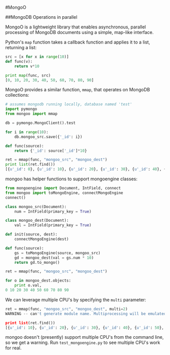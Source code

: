 #MongoO

##MongoDB Operations in parallel

MongoO is a lightweight library that enables asynchronous, parallel processing of MongoDB documents using a simple, map-like interface.

Python's `map` function takes a callback function and applies it to a list, returning a list:

```Python
src = [x for x in range(10)]
def func(v):
    return v*10

print map(func, src)
[0, 10, 20, 30, 40, 50, 60, 70, 80, 90]
```

MongoO provides a similar function, ```mmap```, that operates on MongoDB collections:

```Python
# assumes mongodb running locally, database named 'test'
import pymongo
from mongoo import mmap

db = pymongo.MongoClient().test

for i in range(10):
    db.mongoo_src.save({'_id': i})

def func(source):
    return {'_id': source['_id']*10}

ret = mmap(func, "mongoo_src", "mongoo_dest")
print list(ret.find())
[{u'_id': 0}, {u'_id': 10}, {u'_id': 20}, {u'_id': 30}, {u'_id': 40}, {u'_id': 50}, {u'_id': 60}, {u'_id': 70}, {u'_id': 80}, {u'_id': 90}]
```

mongoo has helper functions to support mongoengine classes:

```Python
from mongoengine import Document, IntField, connect
from mongoo import toMongoEngine, connectMongoEngine
connect()

class mongoo_src(Document):
    num = IntField(primary_key = True)

class mongoo_dest(Document):
    val = IntField(primary_key = True)

def init(source, dest):
    connectMongoEngine(dest)

def func(source):
    gs = toMongoEngine(source, mongoo_src)
    gd = mongoo_dest(val = gs.num * 10)
    return gd.to_mongo()

ret = mmap(func, "mongoo_src", "mongoo_dest")

for o in mongoo_dest.objects:
    print o.val,
0 10 20 30 40 50 60 70 80 90
```

We can leverage multiple CPU's by specifying the ```multi``` parameter:

```Python
ret = mmap(func, "mongoo_src", "mongoo_dest", multi=2)
WARNING -- can't generate module name. Multiprocessing will be emulated...

print list(ret.find())
[{u'_id': 10}, {u'_id': 20}, {u'_id': 30}, {u'_id': 40}, {u'_id': 50}, {u'_id': 60}, {u'_id': 70}, {u'_id': 80}, {u'_id': 90}, {u'_id': 100}, {u'_id': 0}]
```

mongoo doesn't (presently) support multiple CPU's from the command line, so we get a warning. Run ```test_mongoengine.py``` to see multiple CPU's work for real.

